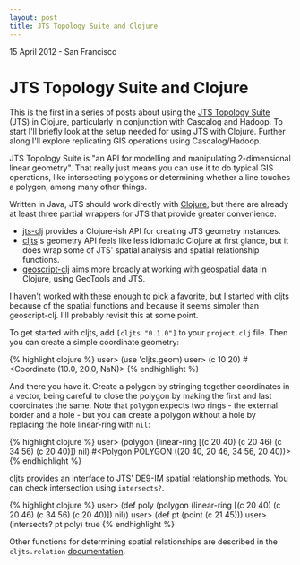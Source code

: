 ```yaml
---
layout: post
title: JTS Topology Suite and Clojure
---
```

<p class="meta"> 15 April 2012 - San Francisco</p>

JTS Topology Suite and Clojure
==============================

This is the first in a series of posts about using the [JTS Topology Suite](http://tsusiatsoftware.net/jts/main.html) (JTS) in Clojure, particularly in conjunction with Cascalog and Hadoop. To start I'll briefly look at the setup needed for using JTS with Clojure. Further along I'll explore replicating GIS operations using Cascalog/Hadoop.

JTS Topology Suite is "an API for modelling and manipulating 2-dimensional linear geometry". That really just means you can use it to do typical GIS operations, like intersecting polygons or determining whether a line touches a polygon, among many other things.

Written in Java, JTS should work directly with [Clojure](http://www.clojure.org), but there are already at least three partial wrappers for JTS that provide greater convenience.
* [jts-clj](https://github.com/jsofra/clj-jts) provides a Clojure-ish API for creating JTS geometry instances.
* [cljts](https://github.com/sunng87/cljts)'s geometry API feels like less idiomatic Clojure at first glance, but it does wrap some of JTS' spatial analysis and spatial relationship functions.
* [geoscript-clj](https://github.com/iwillig/geoscript-clj) aims more broadly at working with geospatial data in Clojure, using GeoTools and JTS.

I haven't worked with these enough to pick a favorite, but I started with cljts because of the spatial functions and because it seems simpler than geoscript-clj. I'll probably revisit this at some point.

To get started with cljts, add `[cljts "0.1.0"]` to your `project.clj` file. Then you can create a simple coordinate geometry:

{% highlight clojure %}
user> (use 'cljts.geom)
user> (c 10 20)
#<Coordinate (10.0, 20.0, NaN)>
{% endhighlight %}

And there you have it. Create a polygon by stringing together coordinates in a vector, being careful to close the polygon by making the first and last coordinates the same. Note that `polygon` expects two rings - the external border and a hole - but you can create a polygon without a hole by replacing the hole linear-ring with `nil`:

{% highlight clojure %}
user> (polygon (linear-ring [(c 20 40) (c 20 46) (c 34 56) (c 20 40)]) nil)
#<Polygon POLYGON ((20 40, 20 46, 34 56, 20 40))>
{% endhighlight %}

cljts provides an interface to JTS' [DE9-IM](http://en.wikipedia.org/wiki/DE-9IM) spatial relationship methods. You can check intersection using `intersects?`.

{% highlight clojure %}
user> (def poly (polygon (linear-ring [(c 20 40) (c 20 46) (c 34 56) (c 20 40)]) nil))
user> (def pt (point (c 21 45)))
user> (intersects? pt poly)
true
{% endhighlight %}

Other functions for determining spatial relationships are described in the `cljts.relation` [documentation](http://sunng87.github.com/cljts).